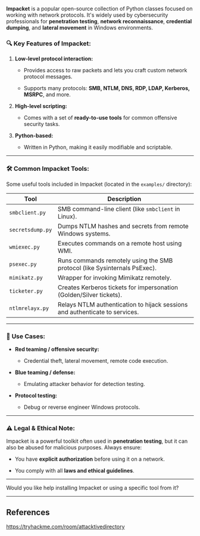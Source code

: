 
**Impacket** is a popular open-source collection of Python classes focused on working with network protocols. It's widely used by cybersecurity professionals for **penetration testing**, **network reconnaissance**, **credential dumping**, and **lateral movement** in Windows environments.

### 🔍 **Key Features of Impacket:**

1. **Low-level protocol interaction:**
    
    - Provides access to raw packets and lets you craft custom network protocol messages.
        
    - Supports many protocols: **SMB, NTLM, DNS, RDP, LDAP, Kerberos, MSRPC**, and more.
        
2. **High-level scripting:**
    
    - Comes with a set of **ready-to-use tools** for common offensive security tasks.
        
3. **Python-based:**
    
    - Written in Python, making it easily modifiable and scriptable.
        

---

### 🛠️ **Common Impacket Tools:**

Some useful tools included in Impacket (located in the `examples/` directory):

|Tool|Description|
|---|---|
|`smbclient.py`|SMB command-line client (like `smbclient` in Linux).|
|`secretsdump.py`|Dumps NTLM hashes and secrets from remote Windows systems.|
|`wmiexec.py`|Executes commands on a remote host using WMI.|
|`psexec.py`|Runs commands remotely using the SMB protocol (like Sysinternals PsExec).|
|`mimikatz.py`|Wrapper for invoking Mimikatz remotely.|
|`ticketer.py`|Creates Kerberos tickets for impersonation (Golden/Silver tickets).|
|`ntlmrelayx.py`|Relays NTLM authentication to hijack sessions and authenticate to services.|

---

### 🧠 **Use Cases:**

- **Red teaming / offensive security:**
    
    - Credential theft, lateral movement, remote code execution.
        
- **Blue teaming / defense:**
    
    - Emulating attacker behavior for detection testing.
        
- **Protocol testing:**
    
    - Debug or reverse engineer Windows protocols.
        

---

### ⚠️ Legal & Ethical Note:

Impacket is a powerful toolkit often used in **penetration testing**, but it can also be abused for malicious purposes. Always ensure:

- You have **explicit authorization** before using it on a network.
    
- You comply with all **laws and ethical guidelines**.
    

---

Would you like help installing Impacket or using a specific tool from it?

---

## References

https://tryhackme.com/room/attacktivedirectory